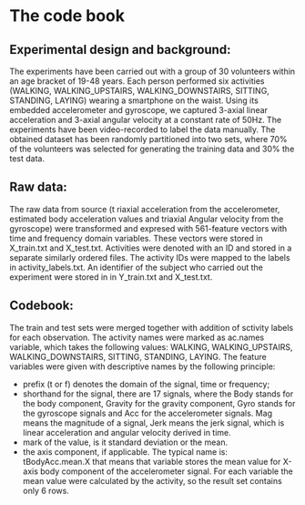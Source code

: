 # The code book

## Experimental design and background:
The experiments have been carried out with a group of 30 volunteers within an age bracket of 19-48 years. Each person performed six activities (WALKING, WALKING_UPSTAIRS, WALKING_DOWNSTAIRS, SITTING, STANDING, LAYING) wearing a smartphone on the waist. Using its embedded accelerometer and gyroscope, we captured 3-axial linear acceleration and 3-axial angular velocity at a constant rate of 50Hz. The experiments have been video-recorded to label the data manually. The obtained dataset has been randomly partitioned into two sets, where 70% of the volunteers was selected for generating the training data and 30% the test data.


## Raw data:
The raw data from source (t riaxial acceleration from the accelerometer, estimated body acceleration values and triaxial Angular velocity from the gyroscope) were transformed and expresed with 561-feature vectors with time and frequency domain variables. These vectors were stored in X_train.txt and X_test.txt.
Activities were denoted with an ID and stored in a separate similarly ordered files. The activity IDs were mapped to the labels in activity_labels.txt. An identifier of the subject who carried out the experiment were stored in in Y_train.txt and X_test.txt.

## Codebook:
The train and test sets were merged together with addition of sctivity labels for each observation. The activity names were marked as ac.names variable, which takes the following values: WALKING, WALKING_UPSTAIRS, WALKING_DOWNSTAIRS, SITTING, STANDING, LAYING. The feature variables were given with descriptive names by the following principle:
- prefix (t or f) denotes the domain of the signal, time or frequency;
- shorthand for the signal, there are 17 signals, where the Body stands for the body component, Gravity for the gravity component, Gyro stands for the gyroscope signals and Acc for the accelerometer signals. Mag means the magnitude of a signal, Jerk means the jerk signal, which is linear acceleration and angular velocity derived in time.
- mark of the value, is it standard deviation or the mean.
- the axis component, if applicable.
The typical name is: tBodyAcc.mean.X that means that variable stores the mean value for X-axis body component of the accelerometer signal. For each variable the mean value were calculated by the activity, so the result set contains only 6 rows.